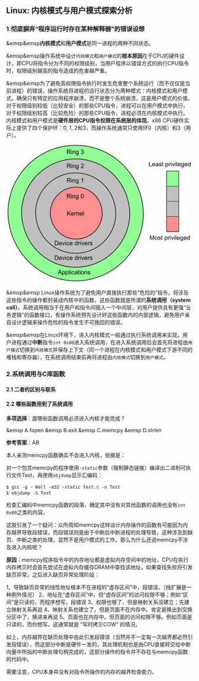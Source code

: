 ## Linux: 内核模式与用户模式探索分析

### 1.彻底摒弃“程序运行时存在某种解释器”的错误设想

&emsp&emsp**内核模式**和**用户模式**是同一进程的两种不同状态。

&emsp&emsp操作系统中设计`内核模式`和`用户模式`的**根本原因**在于CPU的硬件设计，即CPU将指令分为不同的权限级别，当用户程序以错误方式的执行CPU指令时，权限级别越高的指令造成的危害越严重。

&emsp&emsp为了避免高权限指令执行时发生危害整个系统运行（而不仅仅是当前进程）的错误，操作系统将进程的运行状态分为两种模式：内核模式和用户模式。确保只有特定的应用程序崩溃，而不是整个系统崩溃，这是用户模式的价值。对于权限级别较低（比较安全）的那些CPU指令，进程可以在用户模式中执行，对于权限级别较高（比较危险）的那些CPU指令，进程必须在内核模式中执行。内核模式和用户模式是**硬件层的CPU指令权限在系统层的体现**。x86 CPU硬件实际上提供了四个保护环：0, 1, 2和3，而操作系统通常只使用环0（内核）和3（用户）。

![](/assets/lin020_001.png)

&emsp&emsp Linux操作系统为了避免用户直接执行那些“危险的”指令，将涉及这些指令的操作都封装成内核中的函数，这些函数就是所谓的**系统调用（system call）**。系统调用相当于在用户和指令间插入一个中间层，对用户提供具有更强“业务逻辑”的函数接口，有操作系统预先设计好这些函数内的内部逻辑，避免用户亲自设计逻辑来操作危险的指令发生不可挽回的错误。

&emsp&emsp在Linux环境下，进入内核模式一般通过执行系统调用来实现。用户进程通过**中断**指令`int 0x80`进入系统调用，在进入系统调用后会首先将进程由`用户模式`切换到`内核模式`并保存上下文（同一个进程在内核模式和用户模式下游不同的堆栈和寄存器），在系统调用结束前再将进程由`内核模式`切换到`用户模式`。

### 2.系统调用与C库函数

#### 2.1 二者的区别与联系



#### 2.2 哪些函数用到了系统调用

**多项选择**：面哪些函数调用必须进入内核才能完成？

&emsp A.fopen
&emsp B.exit
&emsp C.memcpy
&emsp D.strlen

**参考答案**：AB

本人亲测memcpy函数确实不会进入内核，依据是：

对一个包含memcpy的程序使用`-static`参数（强制静态链接）编译出二进制可执行文件Test，再使用`objdump`显示汇编码：

```shell
$ gcc -g - Wall -m32 -static test.c -o Test
$ objdump -S Test
```

检查汇编码中memcpy函数的段落，确定其中没有对其他函数的调用也没有`int 0x80`之类的内容。

这就引发了一个疑问：众所周知memcpy这样设计内存操作的函数有可能因为内存越界导致段错误，而段错误则是由于中断后中断进程的处理导致，这种涉及到缺页、中断之类的处理，显然不是用户模式的工作，那么为什么还说memcpy不涉及进入内核呢？

**原因**：memcpy程序指令中的内存地址都是虚拟内存空间中的地址，CPU在执行内存拷贝时会首先尝试在虚拟内存缓存DRAM中查找该地址，如果查找失败将引发缺页异常，之后进入缺页异常处理阶段：

1、导致缺页异常的线性地址根本不在进程的“虚存区间”中，段错误。（栈扩展是一种例外情况）
2、地址在“虚存区间”中，但“虚存区间”的访问权限不够；例如“区间”是只读的，而程序想写，段错误
3、权限也够了，但是映射关系没建立；先建立映射关系再说
4、映射关系也建立了，但是页面不在内存中。肯定是换出到交换分区中了，换进来再说
5、页面也在内存中。但页面的访问权限不够。例如页面是只读的，而你想写。这通常就是 “写时拷贝COW” 的情况。

如上，内存越界在缺页处理中由此引发段错误（当然并不一定每一次越界都必然引发段错误），而这部分中断是硬件一发的，其处理机制也是由CPU直接转交给中断向量中所指的中断处理句柄完成的，这部分操作的指令并不存在与memcpy函数的代码中。

需要注意，CPU本身并没有对指令所操作的内存的越界检查能力。